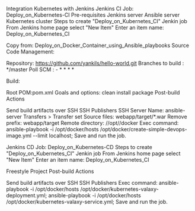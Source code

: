 Integration Kubernetes with Jenkins
Jenkins CI Job: Deploy_on_Kubernetes-CI
Pre-requisites
Jenkins server
Ansible server
Kubernetes cluster
Steps to create "Deploy_on_Kubernetes_CI" Jenkin job
From Jenkins home page select "New Item"
Enter an item name: Deploy_on_Kubernetes_CI

Copy from: Deploy_on_Docker_Container_using_Ansible_playbooks
Source Code Management:

Repository: https://github.com/yankils/hello-world.git
Branches to build : */master
Poll SCM : - * * * *

Build:

Root POM:pom.xml
Goals and options: clean install package
Post-build Actions

Send build artifacts over SSH
SSH Publishers
SSH Server Name: ansible-server
Transfers > Transfer set
Source files: webapp/target/*.war
Remove prefix: webapp/target
Remote directory: //opt//docker
Exec command:
ansible-playbook -i /opt/docker/hosts /opt/docker/create-simple-devops-image.yml --limit localhost;
Save and run the job.

Jenkins CD Job: Deploy_on_Kubernetes-CD
Steps to create "Deploy_on_Kubernetes_CI" Jenkin job
From Jenkins home page select "New Item"
Enter an item name: Deploy_on_Kubernetes_CI

Freestyle Project
Post-build Actions

Send build artifacts over SSH
SSH Publishers
Exec command:
ansible-playbook -i /opt/docker/hosts /opt/docker/kubernetes-valaxy-deployment.yml;
ansible-playbook -i /opt/docker/hosts /opt/docker/kubernetes-valaxy-service.yml;
Save and run the job.
